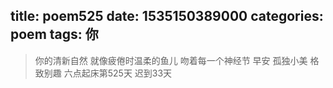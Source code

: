 title: poem525
date: 1535150389000
categories: poem
tags: 你
---
> 你的清新自然
就像疲倦时温柔的鱼儿
吻着每一个神经节
早安
孤独小美
格致别趣
六点起床第525天 迟到33天
